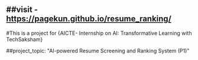 ##visit - https://pagekun.github.io/resume_ranking/
------------------------------------------------------------

#This is a project for {AICTE- Internship on AI: Transformative Learning with TechSaksham}

##project_topic: "AI-powered Resume Screening and Ranking System (P1)"
    